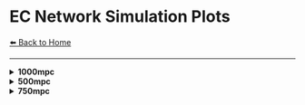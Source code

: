 # EC Network Simulation Plots

[⬅️ Back to Home](index.md)

---


<details>
<summary><strong>1000mpc</strong></summary>

  <details>
  <summary><strong>m1_10.0_m2_10.0</strong></summary>

<img src="plots/EC/1000mpc/m1_10.0_m2_10.0/2dcrossmatch-1.png" alt="2dcrossmatch-1.png" width="700px" style="margin-bottom: 20px; border: 1px solid #ccc; box-shadow: 0 2px 8px rgba(0,0,0,0.1);" />
<embed src="plots/EC/1000mpc/m1_10.0_m2_10.0/2dcrossmatch.pdf" width="100%" height="600px" type="application/pdf" style="margin-bottom: 20px; border: 1px solid #ccc;" />
<img src="plots/EC/1000mpc/m1_10.0_m2_10.0/3dcrossmatch-1.png" alt="3dcrossmatch-1.png" width="700px" style="margin-bottom: 20px; border: 1px solid #ccc; box-shadow: 0 2px 8px rgba(0,0,0,0.1);" />
<embed src="plots/EC/1000mpc/m1_10.0_m2_10.0/3dcrossmatch.pdf" width="100%" height="600px" type="application/pdf" style="margin-bottom: 20px; border: 1px solid #ccc;" />
<img src="plots/EC/1000mpc/m1_10.0_m2_10.0/fisher_EC_m1_10.0_m2_10.0_1d_marginals.png" alt="fisher_EC_m1_10.0_m2_10.0_1d_marginals.png" width="700px" style="margin-bottom: 20px; border: 1px solid #ccc; box-shadow: 0 2px 8px rgba(0,0,0,0.1);" />
<img src="plots/EC/1000mpc/m1_10.0_m2_10.0/fisher_EC_m1_10.0_m2_10.0_corner.png" alt="fisher_EC_m1_10.0_m2_10.0_corner.png" width="700px" style="margin-bottom: 20px; border: 1px solid #ccc; box-shadow: 0 2px 8px rgba(0,0,0,0.1);" />
<img src="plots/EC/1000mpc/m1_10.0_m2_10.0/fisher_EC_m1_10.0_m2_10.0_covariance_matrix.png" alt="fisher_EC_m1_10.0_m2_10.0_covariance_matrix.png" width="700px" style="margin-bottom: 20px; border: 1px solid #ccc; box-shadow: 0 2px 8px rgba(0,0,0,0.1);" />
<img src="plots/EC/1000mpc/m1_10.0_m2_10.0/fisher_EC_m1_10.0_m2_10.0_distance_theta_posterior.png" alt="fisher_EC_m1_10.0_m2_10.0_distance_theta_posterior.png" width="700px" style="margin-bottom: 20px; border: 1px solid #ccc; box-shadow: 0 2px 8px rgba(0,0,0,0.1);" />
<img src="plots/EC/1000mpc/m1_10.0_m2_10.0/fisher_EC_m1_10.0_m2_10.0_fisher_matrix.png" alt="fisher_EC_m1_10.0_m2_10.0_fisher_matrix.png" width="700px" style="margin-bottom: 20px; border: 1px solid #ccc; box-shadow: 0 2px 8px rgba(0,0,0,0.1);" />
<img src="plots/EC/1000mpc/m1_10.0_m2_10.0/fisher_EC_m1_10.0_m2_10.0_radec_posterior.png" alt="fisher_EC_m1_10.0_m2_10.0_radec_posterior.png" width="700px" style="margin-bottom: 20px; border: 1px solid #ccc; box-shadow: 0 2px 8px rgba(0,0,0,0.1);" />
<img src="plots/EC/1000mpc/m1_10.0_m2_10.0/skymap-1.png" alt="skymap-1.png" width="700px" style="margin-bottom: 20px; border: 1px solid #ccc; box-shadow: 0 2px 8px rgba(0,0,0,0.1);" />
<embed src="plots/EC/1000mpc/m1_10.0_m2_10.0/skymap.pdf" width="100%" height="600px" type="application/pdf" style="margin-bottom: 20px; border: 1px solid #ccc;" />

  </details>

  <details>
  <summary><strong>m1_20.0_m2_20.0</strong></summary>

<img src="plots/EC/1000mpc/m1_20.0_m2_20.0/2dcrossmatch-1.png" alt="2dcrossmatch-1.png" width="700px" style="margin-bottom: 20px; border: 1px solid #ccc; box-shadow: 0 2px 8px rgba(0,0,0,0.1);" />
<embed src="plots/EC/1000mpc/m1_20.0_m2_20.0/2dcrossmatch.pdf" width="100%" height="600px" type="application/pdf" style="margin-bottom: 20px; border: 1px solid #ccc;" />
<img src="plots/EC/1000mpc/m1_20.0_m2_20.0/3dcrossmatch-1.png" alt="3dcrossmatch-1.png" width="700px" style="margin-bottom: 20px; border: 1px solid #ccc; box-shadow: 0 2px 8px rgba(0,0,0,0.1);" />
<embed src="plots/EC/1000mpc/m1_20.0_m2_20.0/3dcrossmatch.pdf" width="100%" height="600px" type="application/pdf" style="margin-bottom: 20px; border: 1px solid #ccc;" />
<img src="plots/EC/1000mpc/m1_20.0_m2_20.0/fisher_EC_m1_20.0_m2_20.0_1d_marginals.png" alt="fisher_EC_m1_20.0_m2_20.0_1d_marginals.png" width="700px" style="margin-bottom: 20px; border: 1px solid #ccc; box-shadow: 0 2px 8px rgba(0,0,0,0.1);" />
<img src="plots/EC/1000mpc/m1_20.0_m2_20.0/fisher_EC_m1_20.0_m2_20.0_corner.png" alt="fisher_EC_m1_20.0_m2_20.0_corner.png" width="700px" style="margin-bottom: 20px; border: 1px solid #ccc; box-shadow: 0 2px 8px rgba(0,0,0,0.1);" />
<img src="plots/EC/1000mpc/m1_20.0_m2_20.0/fisher_EC_m1_20.0_m2_20.0_covariance_matrix.png" alt="fisher_EC_m1_20.0_m2_20.0_covariance_matrix.png" width="700px" style="margin-bottom: 20px; border: 1px solid #ccc; box-shadow: 0 2px 8px rgba(0,0,0,0.1);" />
<img src="plots/EC/1000mpc/m1_20.0_m2_20.0/fisher_EC_m1_20.0_m2_20.0_distance_theta_posterior.png" alt="fisher_EC_m1_20.0_m2_20.0_distance_theta_posterior.png" width="700px" style="margin-bottom: 20px; border: 1px solid #ccc; box-shadow: 0 2px 8px rgba(0,0,0,0.1);" />
<img src="plots/EC/1000mpc/m1_20.0_m2_20.0/fisher_EC_m1_20.0_m2_20.0_fisher_matrix.png" alt="fisher_EC_m1_20.0_m2_20.0_fisher_matrix.png" width="700px" style="margin-bottom: 20px; border: 1px solid #ccc; box-shadow: 0 2px 8px rgba(0,0,0,0.1);" />
<img src="plots/EC/1000mpc/m1_20.0_m2_20.0/fisher_EC_m1_20.0_m2_20.0_radec_posterior.png" alt="fisher_EC_m1_20.0_m2_20.0_radec_posterior.png" width="700px" style="margin-bottom: 20px; border: 1px solid #ccc; box-shadow: 0 2px 8px rgba(0,0,0,0.1);" />
<img src="plots/EC/1000mpc/m1_20.0_m2_20.0/skymap-1.png" alt="skymap-1.png" width="700px" style="margin-bottom: 20px; border: 1px solid #ccc; box-shadow: 0 2px 8px rgba(0,0,0,0.1);" />
<embed src="plots/EC/1000mpc/m1_20.0_m2_20.0/skymap.pdf" width="100%" height="600px" type="application/pdf" style="margin-bottom: 20px; border: 1px solid #ccc;" />

  </details>

  <details>
  <summary><strong>m1_30.0_m2_30.0</strong></summary>

<img src="plots/EC/1000mpc/m1_30.0_m2_30.0/2dcrossmatch-1.png" alt="2dcrossmatch-1.png" width="700px" style="margin-bottom: 20px; border: 1px solid #ccc; box-shadow: 0 2px 8px rgba(0,0,0,0.1);" />
<embed src="plots/EC/1000mpc/m1_30.0_m2_30.0/2dcrossmatch.pdf" width="100%" height="600px" type="application/pdf" style="margin-bottom: 20px; border: 1px solid #ccc;" />
<img src="plots/EC/1000mpc/m1_30.0_m2_30.0/3dcrossmatch-1.png" alt="3dcrossmatch-1.png" width="700px" style="margin-bottom: 20px; border: 1px solid #ccc; box-shadow: 0 2px 8px rgba(0,0,0,0.1);" />
<embed src="plots/EC/1000mpc/m1_30.0_m2_30.0/3dcrossmatch.pdf" width="100%" height="600px" type="application/pdf" style="margin-bottom: 20px; border: 1px solid #ccc;" />
<img src="plots/EC/1000mpc/m1_30.0_m2_30.0/fisher_EC_m1_30.0_m2_30.0_1d_marginals.png" alt="fisher_EC_m1_30.0_m2_30.0_1d_marginals.png" width="700px" style="margin-bottom: 20px; border: 1px solid #ccc; box-shadow: 0 2px 8px rgba(0,0,0,0.1);" />
<img src="plots/EC/1000mpc/m1_30.0_m2_30.0/fisher_EC_m1_30.0_m2_30.0_corner.png" alt="fisher_EC_m1_30.0_m2_30.0_corner.png" width="700px" style="margin-bottom: 20px; border: 1px solid #ccc; box-shadow: 0 2px 8px rgba(0,0,0,0.1);" />
<img src="plots/EC/1000mpc/m1_30.0_m2_30.0/fisher_EC_m1_30.0_m2_30.0_covariance_matrix.png" alt="fisher_EC_m1_30.0_m2_30.0_covariance_matrix.png" width="700px" style="margin-bottom: 20px; border: 1px solid #ccc; box-shadow: 0 2px 8px rgba(0,0,0,0.1);" />
<img src="plots/EC/1000mpc/m1_30.0_m2_30.0/fisher_EC_m1_30.0_m2_30.0_distance_theta_posterior.png" alt="fisher_EC_m1_30.0_m2_30.0_distance_theta_posterior.png" width="700px" style="margin-bottom: 20px; border: 1px solid #ccc; box-shadow: 0 2px 8px rgba(0,0,0,0.1);" />
<img src="plots/EC/1000mpc/m1_30.0_m2_30.0/fisher_EC_m1_30.0_m2_30.0_fisher_matrix.png" alt="fisher_EC_m1_30.0_m2_30.0_fisher_matrix.png" width="700px" style="margin-bottom: 20px; border: 1px solid #ccc; box-shadow: 0 2px 8px rgba(0,0,0,0.1);" />
<img src="plots/EC/1000mpc/m1_30.0_m2_30.0/fisher_EC_m1_30.0_m2_30.0_radec_posterior.png" alt="fisher_EC_m1_30.0_m2_30.0_radec_posterior.png" width="700px" style="margin-bottom: 20px; border: 1px solid #ccc; box-shadow: 0 2px 8px rgba(0,0,0,0.1);" />
<img src="plots/EC/1000mpc/m1_30.0_m2_30.0/skymap-1.png" alt="skymap-1.png" width="700px" style="margin-bottom: 20px; border: 1px solid #ccc; box-shadow: 0 2px 8px rgba(0,0,0,0.1);" />
<embed src="plots/EC/1000mpc/m1_30.0_m2_30.0/skymap.pdf" width="100%" height="600px" type="application/pdf" style="margin-bottom: 20px; border: 1px solid #ccc;" />

  </details>

  <details>
  <summary><strong>m1_40.0_m2_40.0</strong></summary>

<img src="plots/EC/1000mpc/m1_40.0_m2_40.0/2dcrossmatch-1.png" alt="2dcrossmatch-1.png" width="700px" style="margin-bottom: 20px; border: 1px solid #ccc; box-shadow: 0 2px 8px rgba(0,0,0,0.1);" />
<embed src="plots/EC/1000mpc/m1_40.0_m2_40.0/2dcrossmatch.pdf" width="100%" height="600px" type="application/pdf" style="margin-bottom: 20px; border: 1px solid #ccc;" />
<img src="plots/EC/1000mpc/m1_40.0_m2_40.0/3dcrossmatch-1.png" alt="3dcrossmatch-1.png" width="700px" style="margin-bottom: 20px; border: 1px solid #ccc; box-shadow: 0 2px 8px rgba(0,0,0,0.1);" />
<embed src="plots/EC/1000mpc/m1_40.0_m2_40.0/3dcrossmatch.pdf" width="100%" height="600px" type="application/pdf" style="margin-bottom: 20px; border: 1px solid #ccc;" />
<img src="plots/EC/1000mpc/m1_40.0_m2_40.0/fisher_EC_m1_40.0_m2_40.0_1d_marginals.png" alt="fisher_EC_m1_40.0_m2_40.0_1d_marginals.png" width="700px" style="margin-bottom: 20px; border: 1px solid #ccc; box-shadow: 0 2px 8px rgba(0,0,0,0.1);" />
<img src="plots/EC/1000mpc/m1_40.0_m2_40.0/fisher_EC_m1_40.0_m2_40.0_corner.png" alt="fisher_EC_m1_40.0_m2_40.0_corner.png" width="700px" style="margin-bottom: 20px; border: 1px solid #ccc; box-shadow: 0 2px 8px rgba(0,0,0,0.1);" />
<img src="plots/EC/1000mpc/m1_40.0_m2_40.0/fisher_EC_m1_40.0_m2_40.0_covariance_matrix.png" alt="fisher_EC_m1_40.0_m2_40.0_covariance_matrix.png" width="700px" style="margin-bottom: 20px; border: 1px solid #ccc; box-shadow: 0 2px 8px rgba(0,0,0,0.1);" />
<img src="plots/EC/1000mpc/m1_40.0_m2_40.0/fisher_EC_m1_40.0_m2_40.0_distance_theta_posterior.png" alt="fisher_EC_m1_40.0_m2_40.0_distance_theta_posterior.png" width="700px" style="margin-bottom: 20px; border: 1px solid #ccc; box-shadow: 0 2px 8px rgba(0,0,0,0.1);" />
<img src="plots/EC/1000mpc/m1_40.0_m2_40.0/fisher_EC_m1_40.0_m2_40.0_fisher_matrix.png" alt="fisher_EC_m1_40.0_m2_40.0_fisher_matrix.png" width="700px" style="margin-bottom: 20px; border: 1px solid #ccc; box-shadow: 0 2px 8px rgba(0,0,0,0.1);" />
<img src="plots/EC/1000mpc/m1_40.0_m2_40.0/fisher_EC_m1_40.0_m2_40.0_radec_posterior.png" alt="fisher_EC_m1_40.0_m2_40.0_radec_posterior.png" width="700px" style="margin-bottom: 20px; border: 1px solid #ccc; box-shadow: 0 2px 8px rgba(0,0,0,0.1);" />
<img src="plots/EC/1000mpc/m1_40.0_m2_40.0/skymap-1.png" alt="skymap-1.png" width="700px" style="margin-bottom: 20px; border: 1px solid #ccc; box-shadow: 0 2px 8px rgba(0,0,0,0.1);" />
<embed src="plots/EC/1000mpc/m1_40.0_m2_40.0/skymap.pdf" width="100%" height="600px" type="application/pdf" style="margin-bottom: 20px; border: 1px solid #ccc;" />

  </details>

  <details>
  <summary><strong>m1_5.0_m2_5.0</strong></summary>

<img src="plots/EC/1000mpc/m1_5.0_m2_5.0/2dcrossmatch-1.png" alt="2dcrossmatch-1.png" width="700px" style="margin-bottom: 20px; border: 1px solid #ccc; box-shadow: 0 2px 8px rgba(0,0,0,0.1);" />
<embed src="plots/EC/1000mpc/m1_5.0_m2_5.0/2dcrossmatch.pdf" width="100%" height="600px" type="application/pdf" style="margin-bottom: 20px; border: 1px solid #ccc;" />
<img src="plots/EC/1000mpc/m1_5.0_m2_5.0/3dcrossmatch-1.png" alt="3dcrossmatch-1.png" width="700px" style="margin-bottom: 20px; border: 1px solid #ccc; box-shadow: 0 2px 8px rgba(0,0,0,0.1);" />
<embed src="plots/EC/1000mpc/m1_5.0_m2_5.0/3dcrossmatch.pdf" width="100%" height="600px" type="application/pdf" style="margin-bottom: 20px; border: 1px solid #ccc;" />
<img src="plots/EC/1000mpc/m1_5.0_m2_5.0/fisher_EC_m1_5.0_m2_5.0_1d_marginals.png" alt="fisher_EC_m1_5.0_m2_5.0_1d_marginals.png" width="700px" style="margin-bottom: 20px; border: 1px solid #ccc; box-shadow: 0 2px 8px rgba(0,0,0,0.1);" />
<img src="plots/EC/1000mpc/m1_5.0_m2_5.0/fisher_EC_m1_5.0_m2_5.0_corner.png" alt="fisher_EC_m1_5.0_m2_5.0_corner.png" width="700px" style="margin-bottom: 20px; border: 1px solid #ccc; box-shadow: 0 2px 8px rgba(0,0,0,0.1);" />
<img src="plots/EC/1000mpc/m1_5.0_m2_5.0/fisher_EC_m1_5.0_m2_5.0_covariance_matrix.png" alt="fisher_EC_m1_5.0_m2_5.0_covariance_matrix.png" width="700px" style="margin-bottom: 20px; border: 1px solid #ccc; box-shadow: 0 2px 8px rgba(0,0,0,0.1);" />
<img src="plots/EC/1000mpc/m1_5.0_m2_5.0/fisher_EC_m1_5.0_m2_5.0_distance_theta_posterior.png" alt="fisher_EC_m1_5.0_m2_5.0_distance_theta_posterior.png" width="700px" style="margin-bottom: 20px; border: 1px solid #ccc; box-shadow: 0 2px 8px rgba(0,0,0,0.1);" />
<img src="plots/EC/1000mpc/m1_5.0_m2_5.0/fisher_EC_m1_5.0_m2_5.0_fisher_matrix.png" alt="fisher_EC_m1_5.0_m2_5.0_fisher_matrix.png" width="700px" style="margin-bottom: 20px; border: 1px solid #ccc; box-shadow: 0 2px 8px rgba(0,0,0,0.1);" />
<img src="plots/EC/1000mpc/m1_5.0_m2_5.0/fisher_EC_m1_5.0_m2_5.0_radec_posterior.png" alt="fisher_EC_m1_5.0_m2_5.0_radec_posterior.png" width="700px" style="margin-bottom: 20px; border: 1px solid #ccc; box-shadow: 0 2px 8px rgba(0,0,0,0.1);" />
<img src="plots/EC/1000mpc/m1_5.0_m2_5.0/skymap-1.png" alt="skymap-1.png" width="700px" style="margin-bottom: 20px; border: 1px solid #ccc; box-shadow: 0 2px 8px rgba(0,0,0,0.1);" />
<embed src="plots/EC/1000mpc/m1_5.0_m2_5.0/skymap.pdf" width="100%" height="600px" type="application/pdf" style="margin-bottom: 20px; border: 1px solid #ccc;" />

  </details>

  <details>
  <summary><strong>m1_50.0_m2_50.0</strong></summary>

<img src="plots/EC/1000mpc/m1_50.0_m2_50.0/2dcrossmatch-1.png" alt="2dcrossmatch-1.png" width="700px" style="margin-bottom: 20px; border: 1px solid #ccc; box-shadow: 0 2px 8px rgba(0,0,0,0.1);" />
<embed src="plots/EC/1000mpc/m1_50.0_m2_50.0/2dcrossmatch.pdf" width="100%" height="600px" type="application/pdf" style="margin-bottom: 20px; border: 1px solid #ccc;" />
<img src="plots/EC/1000mpc/m1_50.0_m2_50.0/3dcrossmatch-1.png" alt="3dcrossmatch-1.png" width="700px" style="margin-bottom: 20px; border: 1px solid #ccc; box-shadow: 0 2px 8px rgba(0,0,0,0.1);" />
<embed src="plots/EC/1000mpc/m1_50.0_m2_50.0/3dcrossmatch.pdf" width="100%" height="600px" type="application/pdf" style="margin-bottom: 20px; border: 1px solid #ccc;" />
<img src="plots/EC/1000mpc/m1_50.0_m2_50.0/fisher_EC_m1_50.0_m2_50.0_1d_marginals.png" alt="fisher_EC_m1_50.0_m2_50.0_1d_marginals.png" width="700px" style="margin-bottom: 20px; border: 1px solid #ccc; box-shadow: 0 2px 8px rgba(0,0,0,0.1);" />
<img src="plots/EC/1000mpc/m1_50.0_m2_50.0/fisher_EC_m1_50.0_m2_50.0_corner.png" alt="fisher_EC_m1_50.0_m2_50.0_corner.png" width="700px" style="margin-bottom: 20px; border: 1px solid #ccc; box-shadow: 0 2px 8px rgba(0,0,0,0.1);" />
<img src="plots/EC/1000mpc/m1_50.0_m2_50.0/fisher_EC_m1_50.0_m2_50.0_covariance_matrix.png" alt="fisher_EC_m1_50.0_m2_50.0_covariance_matrix.png" width="700px" style="margin-bottom: 20px; border: 1px solid #ccc; box-shadow: 0 2px 8px rgba(0,0,0,0.1);" />
<img src="plots/EC/1000mpc/m1_50.0_m2_50.0/fisher_EC_m1_50.0_m2_50.0_distance_theta_posterior.png" alt="fisher_EC_m1_50.0_m2_50.0_distance_theta_posterior.png" width="700px" style="margin-bottom: 20px; border: 1px solid #ccc; box-shadow: 0 2px 8px rgba(0,0,0,0.1);" />
<img src="plots/EC/1000mpc/m1_50.0_m2_50.0/fisher_EC_m1_50.0_m2_50.0_fisher_matrix.png" alt="fisher_EC_m1_50.0_m2_50.0_fisher_matrix.png" width="700px" style="margin-bottom: 20px; border: 1px solid #ccc; box-shadow: 0 2px 8px rgba(0,0,0,0.1);" />
<img src="plots/EC/1000mpc/m1_50.0_m2_50.0/fisher_EC_m1_50.0_m2_50.0_radec_posterior.png" alt="fisher_EC_m1_50.0_m2_50.0_radec_posterior.png" width="700px" style="margin-bottom: 20px; border: 1px solid #ccc; box-shadow: 0 2px 8px rgba(0,0,0,0.1);" />
<img src="plots/EC/1000mpc/m1_50.0_m2_50.0/skymap-1.png" alt="skymap-1.png" width="700px" style="margin-bottom: 20px; border: 1px solid #ccc; box-shadow: 0 2px 8px rgba(0,0,0,0.1);" />
<embed src="plots/EC/1000mpc/m1_50.0_m2_50.0/skymap.pdf" width="100%" height="600px" type="application/pdf" style="margin-bottom: 20px; border: 1px solid #ccc;" />

  </details>

</details>


<details>
<summary><strong>500mpc</strong></summary>

  <details>
  <summary><strong>m1_10.0_m2_10.0</strong></summary>

<img src="plots/EC/500mpc/m1_10.0_m2_10.0/2dcrossmatch-1.png" alt="2dcrossmatch-1.png" width="700px" style="margin-bottom: 20px; border: 1px solid #ccc; box-shadow: 0 2px 8px rgba(0,0,0,0.1);" />
<embed src="plots/EC/500mpc/m1_10.0_m2_10.0/2dcrossmatch.pdf" width="100%" height="600px" type="application/pdf" style="margin-bottom: 20px; border: 1px solid #ccc;" />
<img src="plots/EC/500mpc/m1_10.0_m2_10.0/3dcrossmatch-1.png" alt="3dcrossmatch-1.png" width="700px" style="margin-bottom: 20px; border: 1px solid #ccc; box-shadow: 0 2px 8px rgba(0,0,0,0.1);" />
<embed src="plots/EC/500mpc/m1_10.0_m2_10.0/3dcrossmatch.pdf" width="100%" height="600px" type="application/pdf" style="margin-bottom: 20px; border: 1px solid #ccc;" />
<img src="plots/EC/500mpc/m1_10.0_m2_10.0/fisher_EC_m1_10.0_m2_10.0_1d_marginals.png" alt="fisher_EC_m1_10.0_m2_10.0_1d_marginals.png" width="700px" style="margin-bottom: 20px; border: 1px solid #ccc; box-shadow: 0 2px 8px rgba(0,0,0,0.1);" />
<img src="plots/EC/500mpc/m1_10.0_m2_10.0/fisher_EC_m1_10.0_m2_10.0_corner.png" alt="fisher_EC_m1_10.0_m2_10.0_corner.png" width="700px" style="margin-bottom: 20px; border: 1px solid #ccc; box-shadow: 0 2px 8px rgba(0,0,0,0.1);" />
<img src="plots/EC/500mpc/m1_10.0_m2_10.0/fisher_EC_m1_10.0_m2_10.0_covariance_matrix.png" alt="fisher_EC_m1_10.0_m2_10.0_covariance_matrix.png" width="700px" style="margin-bottom: 20px; border: 1px solid #ccc; box-shadow: 0 2px 8px rgba(0,0,0,0.1);" />
<img src="plots/EC/500mpc/m1_10.0_m2_10.0/fisher_EC_m1_10.0_m2_10.0_distance_theta_posterior.png" alt="fisher_EC_m1_10.0_m2_10.0_distance_theta_posterior.png" width="700px" style="margin-bottom: 20px; border: 1px solid #ccc; box-shadow: 0 2px 8px rgba(0,0,0,0.1);" />
<img src="plots/EC/500mpc/m1_10.0_m2_10.0/fisher_EC_m1_10.0_m2_10.0_fisher_matrix.png" alt="fisher_EC_m1_10.0_m2_10.0_fisher_matrix.png" width="700px" style="margin-bottom: 20px; border: 1px solid #ccc; box-shadow: 0 2px 8px rgba(0,0,0,0.1);" />
<img src="plots/EC/500mpc/m1_10.0_m2_10.0/fisher_EC_m1_10.0_m2_10.0_radec_posterior.png" alt="fisher_EC_m1_10.0_m2_10.0_radec_posterior.png" width="700px" style="margin-bottom: 20px; border: 1px solid #ccc; box-shadow: 0 2px 8px rgba(0,0,0,0.1);" />
<img src="plots/EC/500mpc/m1_10.0_m2_10.0/skymap-1.png" alt="skymap-1.png" width="700px" style="margin-bottom: 20px; border: 1px solid #ccc; box-shadow: 0 2px 8px rgba(0,0,0,0.1);" />
<embed src="plots/EC/500mpc/m1_10.0_m2_10.0/skymap.pdf" width="100%" height="600px" type="application/pdf" style="margin-bottom: 20px; border: 1px solid #ccc;" />

  </details>

  <details>
  <summary><strong>m1_20.0_m2_20.0</strong></summary>

<img src="plots/EC/500mpc/m1_20.0_m2_20.0/2dcrossmatch-1.png" alt="2dcrossmatch-1.png" width="700px" style="margin-bottom: 20px; border: 1px solid #ccc; box-shadow: 0 2px 8px rgba(0,0,0,0.1);" />
<embed src="plots/EC/500mpc/m1_20.0_m2_20.0/2dcrossmatch.pdf" width="100%" height="600px" type="application/pdf" style="margin-bottom: 20px; border: 1px solid #ccc;" />
<img src="plots/EC/500mpc/m1_20.0_m2_20.0/3dcrossmatch-1.png" alt="3dcrossmatch-1.png" width="700px" style="margin-bottom: 20px; border: 1px solid #ccc; box-shadow: 0 2px 8px rgba(0,0,0,0.1);" />
<embed src="plots/EC/500mpc/m1_20.0_m2_20.0/3dcrossmatch.pdf" width="100%" height="600px" type="application/pdf" style="margin-bottom: 20px; border: 1px solid #ccc;" />
<img src="plots/EC/500mpc/m1_20.0_m2_20.0/fisher_EC_m1_20.0_m2_20.0_1d_marginals.png" alt="fisher_EC_m1_20.0_m2_20.0_1d_marginals.png" width="700px" style="margin-bottom: 20px; border: 1px solid #ccc; box-shadow: 0 2px 8px rgba(0,0,0,0.1);" />
<img src="plots/EC/500mpc/m1_20.0_m2_20.0/fisher_EC_m1_20.0_m2_20.0_corner.png" alt="fisher_EC_m1_20.0_m2_20.0_corner.png" width="700px" style="margin-bottom: 20px; border: 1px solid #ccc; box-shadow: 0 2px 8px rgba(0,0,0,0.1);" />
<img src="plots/EC/500mpc/m1_20.0_m2_20.0/fisher_EC_m1_20.0_m2_20.0_covariance_matrix.png" alt="fisher_EC_m1_20.0_m2_20.0_covariance_matrix.png" width="700px" style="margin-bottom: 20px; border: 1px solid #ccc; box-shadow: 0 2px 8px rgba(0,0,0,0.1);" />
<img src="plots/EC/500mpc/m1_20.0_m2_20.0/fisher_EC_m1_20.0_m2_20.0_distance_theta_posterior.png" alt="fisher_EC_m1_20.0_m2_20.0_distance_theta_posterior.png" width="700px" style="margin-bottom: 20px; border: 1px solid #ccc; box-shadow: 0 2px 8px rgba(0,0,0,0.1);" />
<img src="plots/EC/500mpc/m1_20.0_m2_20.0/fisher_EC_m1_20.0_m2_20.0_fisher_matrix.png" alt="fisher_EC_m1_20.0_m2_20.0_fisher_matrix.png" width="700px" style="margin-bottom: 20px; border: 1px solid #ccc; box-shadow: 0 2px 8px rgba(0,0,0,0.1);" />
<img src="plots/EC/500mpc/m1_20.0_m2_20.0/fisher_EC_m1_20.0_m2_20.0_radec_posterior.png" alt="fisher_EC_m1_20.0_m2_20.0_radec_posterior.png" width="700px" style="margin-bottom: 20px; border: 1px solid #ccc; box-shadow: 0 2px 8px rgba(0,0,0,0.1);" />
<img src="plots/EC/500mpc/m1_20.0_m2_20.0/skymap-1.png" alt="skymap-1.png" width="700px" style="margin-bottom: 20px; border: 1px solid #ccc; box-shadow: 0 2px 8px rgba(0,0,0,0.1);" />
<embed src="plots/EC/500mpc/m1_20.0_m2_20.0/skymap.pdf" width="100%" height="600px" type="application/pdf" style="margin-bottom: 20px; border: 1px solid #ccc;" />

  </details>

  <details>
  <summary><strong>m1_30.0_m2_30.0</strong></summary>

<img src="plots/EC/500mpc/m1_30.0_m2_30.0/2dcrossmatch-1.png" alt="2dcrossmatch-1.png" width="700px" style="margin-bottom: 20px; border: 1px solid #ccc; box-shadow: 0 2px 8px rgba(0,0,0,0.1);" />
<embed src="plots/EC/500mpc/m1_30.0_m2_30.0/2dcrossmatch.pdf" width="100%" height="600px" type="application/pdf" style="margin-bottom: 20px; border: 1px solid #ccc;" />
<img src="plots/EC/500mpc/m1_30.0_m2_30.0/3dcrossmatch-1.png" alt="3dcrossmatch-1.png" width="700px" style="margin-bottom: 20px; border: 1px solid #ccc; box-shadow: 0 2px 8px rgba(0,0,0,0.1);" />
<embed src="plots/EC/500mpc/m1_30.0_m2_30.0/3dcrossmatch.pdf" width="100%" height="600px" type="application/pdf" style="margin-bottom: 20px; border: 1px solid #ccc;" />
<img src="plots/EC/500mpc/m1_30.0_m2_30.0/fisher_EC_m1_30.0_m2_30.0_1d_marginals.png" alt="fisher_EC_m1_30.0_m2_30.0_1d_marginals.png" width="700px" style="margin-bottom: 20px; border: 1px solid #ccc; box-shadow: 0 2px 8px rgba(0,0,0,0.1);" />
<img src="plots/EC/500mpc/m1_30.0_m2_30.0/fisher_EC_m1_30.0_m2_30.0_corner.png" alt="fisher_EC_m1_30.0_m2_30.0_corner.png" width="700px" style="margin-bottom: 20px; border: 1px solid #ccc; box-shadow: 0 2px 8px rgba(0,0,0,0.1);" />
<img src="plots/EC/500mpc/m1_30.0_m2_30.0/fisher_EC_m1_30.0_m2_30.0_covariance_matrix.png" alt="fisher_EC_m1_30.0_m2_30.0_covariance_matrix.png" width="700px" style="margin-bottom: 20px; border: 1px solid #ccc; box-shadow: 0 2px 8px rgba(0,0,0,0.1);" />
<img src="plots/EC/500mpc/m1_30.0_m2_30.0/fisher_EC_m1_30.0_m2_30.0_distance_theta_posterior.png" alt="fisher_EC_m1_30.0_m2_30.0_distance_theta_posterior.png" width="700px" style="margin-bottom: 20px; border: 1px solid #ccc; box-shadow: 0 2px 8px rgba(0,0,0,0.1);" />
<img src="plots/EC/500mpc/m1_30.0_m2_30.0/fisher_EC_m1_30.0_m2_30.0_fisher_matrix.png" alt="fisher_EC_m1_30.0_m2_30.0_fisher_matrix.png" width="700px" style="margin-bottom: 20px; border: 1px solid #ccc; box-shadow: 0 2px 8px rgba(0,0,0,0.1);" />
<img src="plots/EC/500mpc/m1_30.0_m2_30.0/fisher_EC_m1_30.0_m2_30.0_radec_posterior.png" alt="fisher_EC_m1_30.0_m2_30.0_radec_posterior.png" width="700px" style="margin-bottom: 20px; border: 1px solid #ccc; box-shadow: 0 2px 8px rgba(0,0,0,0.1);" />
<img src="plots/EC/500mpc/m1_30.0_m2_30.0/skymap-1.png" alt="skymap-1.png" width="700px" style="margin-bottom: 20px; border: 1px solid #ccc; box-shadow: 0 2px 8px rgba(0,0,0,0.1);" />
<embed src="plots/EC/500mpc/m1_30.0_m2_30.0/skymap.pdf" width="100%" height="600px" type="application/pdf" style="margin-bottom: 20px; border: 1px solid #ccc;" />

  </details>

  <details>
  <summary><strong>m1_40.0_m2_40.0</strong></summary>

<img src="plots/EC/500mpc/m1_40.0_m2_40.0/2dcrossmatch-1.png" alt="2dcrossmatch-1.png" width="700px" style="margin-bottom: 20px; border: 1px solid #ccc; box-shadow: 0 2px 8px rgba(0,0,0,0.1);" />
<embed src="plots/EC/500mpc/m1_40.0_m2_40.0/2dcrossmatch.pdf" width="100%" height="600px" type="application/pdf" style="margin-bottom: 20px; border: 1px solid #ccc;" />
<img src="plots/EC/500mpc/m1_40.0_m2_40.0/3dcrossmatch-1.png" alt="3dcrossmatch-1.png" width="700px" style="margin-bottom: 20px; border: 1px solid #ccc; box-shadow: 0 2px 8px rgba(0,0,0,0.1);" />
<embed src="plots/EC/500mpc/m1_40.0_m2_40.0/3dcrossmatch.pdf" width="100%" height="600px" type="application/pdf" style="margin-bottom: 20px; border: 1px solid #ccc;" />
<img src="plots/EC/500mpc/m1_40.0_m2_40.0/fisher_EC_m1_40.0_m2_40.0_1d_marginals.png" alt="fisher_EC_m1_40.0_m2_40.0_1d_marginals.png" width="700px" style="margin-bottom: 20px; border: 1px solid #ccc; box-shadow: 0 2px 8px rgba(0,0,0,0.1);" />
<img src="plots/EC/500mpc/m1_40.0_m2_40.0/fisher_EC_m1_40.0_m2_40.0_corner.png" alt="fisher_EC_m1_40.0_m2_40.0_corner.png" width="700px" style="margin-bottom: 20px; border: 1px solid #ccc; box-shadow: 0 2px 8px rgba(0,0,0,0.1);" />
<img src="plots/EC/500mpc/m1_40.0_m2_40.0/fisher_EC_m1_40.0_m2_40.0_covariance_matrix.png" alt="fisher_EC_m1_40.0_m2_40.0_covariance_matrix.png" width="700px" style="margin-bottom: 20px; border: 1px solid #ccc; box-shadow: 0 2px 8px rgba(0,0,0,0.1);" />
<img src="plots/EC/500mpc/m1_40.0_m2_40.0/fisher_EC_m1_40.0_m2_40.0_distance_theta_posterior.png" alt="fisher_EC_m1_40.0_m2_40.0_distance_theta_posterior.png" width="700px" style="margin-bottom: 20px; border: 1px solid #ccc; box-shadow: 0 2px 8px rgba(0,0,0,0.1);" />
<img src="plots/EC/500mpc/m1_40.0_m2_40.0/fisher_EC_m1_40.0_m2_40.0_fisher_matrix.png" alt="fisher_EC_m1_40.0_m2_40.0_fisher_matrix.png" width="700px" style="margin-bottom: 20px; border: 1px solid #ccc; box-shadow: 0 2px 8px rgba(0,0,0,0.1);" />
<img src="plots/EC/500mpc/m1_40.0_m2_40.0/fisher_EC_m1_40.0_m2_40.0_radec_posterior.png" alt="fisher_EC_m1_40.0_m2_40.0_radec_posterior.png" width="700px" style="margin-bottom: 20px; border: 1px solid #ccc; box-shadow: 0 2px 8px rgba(0,0,0,0.1);" />
<img src="plots/EC/500mpc/m1_40.0_m2_40.0/skymap-1.png" alt="skymap-1.png" width="700px" style="margin-bottom: 20px; border: 1px solid #ccc; box-shadow: 0 2px 8px rgba(0,0,0,0.1);" />
<embed src="plots/EC/500mpc/m1_40.0_m2_40.0/skymap.pdf" width="100%" height="600px" type="application/pdf" style="margin-bottom: 20px; border: 1px solid #ccc;" />

  </details>

  <details>
  <summary><strong>m1_5.0_m2_5.0</strong></summary>

<img src="plots/EC/500mpc/m1_5.0_m2_5.0/2dcrossmatch-1.png" alt="2dcrossmatch-1.png" width="700px" style="margin-bottom: 20px; border: 1px solid #ccc; box-shadow: 0 2px 8px rgba(0,0,0,0.1);" />
<embed src="plots/EC/500mpc/m1_5.0_m2_5.0/2dcrossmatch.pdf" width="100%" height="600px" type="application/pdf" style="margin-bottom: 20px; border: 1px solid #ccc;" />
<img src="plots/EC/500mpc/m1_5.0_m2_5.0/3dcrossmatch-1.png" alt="3dcrossmatch-1.png" width="700px" style="margin-bottom: 20px; border: 1px solid #ccc; box-shadow: 0 2px 8px rgba(0,0,0,0.1);" />
<embed src="plots/EC/500mpc/m1_5.0_m2_5.0/3dcrossmatch.pdf" width="100%" height="600px" type="application/pdf" style="margin-bottom: 20px; border: 1px solid #ccc;" />
<img src="plots/EC/500mpc/m1_5.0_m2_5.0/fisher_EC_m1_5.0_m2_5.0_1d_marginals.png" alt="fisher_EC_m1_5.0_m2_5.0_1d_marginals.png" width="700px" style="margin-bottom: 20px; border: 1px solid #ccc; box-shadow: 0 2px 8px rgba(0,0,0,0.1);" />
<img src="plots/EC/500mpc/m1_5.0_m2_5.0/fisher_EC_m1_5.0_m2_5.0_corner.png" alt="fisher_EC_m1_5.0_m2_5.0_corner.png" width="700px" style="margin-bottom: 20px; border: 1px solid #ccc; box-shadow: 0 2px 8px rgba(0,0,0,0.1);" />
<img src="plots/EC/500mpc/m1_5.0_m2_5.0/fisher_EC_m1_5.0_m2_5.0_covariance_matrix.png" alt="fisher_EC_m1_5.0_m2_5.0_covariance_matrix.png" width="700px" style="margin-bottom: 20px; border: 1px solid #ccc; box-shadow: 0 2px 8px rgba(0,0,0,0.1);" />
<img src="plots/EC/500mpc/m1_5.0_m2_5.0/fisher_EC_m1_5.0_m2_5.0_distance_theta_posterior.png" alt="fisher_EC_m1_5.0_m2_5.0_distance_theta_posterior.png" width="700px" style="margin-bottom: 20px; border: 1px solid #ccc; box-shadow: 0 2px 8px rgba(0,0,0,0.1);" />
<img src="plots/EC/500mpc/m1_5.0_m2_5.0/fisher_EC_m1_5.0_m2_5.0_fisher_matrix.png" alt="fisher_EC_m1_5.0_m2_5.0_fisher_matrix.png" width="700px" style="margin-bottom: 20px; border: 1px solid #ccc; box-shadow: 0 2px 8px rgba(0,0,0,0.1);" />
<img src="plots/EC/500mpc/m1_5.0_m2_5.0/fisher_EC_m1_5.0_m2_5.0_radec_posterior.png" alt="fisher_EC_m1_5.0_m2_5.0_radec_posterior.png" width="700px" style="margin-bottom: 20px; border: 1px solid #ccc; box-shadow: 0 2px 8px rgba(0,0,0,0.1);" />
<img src="plots/EC/500mpc/m1_5.0_m2_5.0/skymap-1.png" alt="skymap-1.png" width="700px" style="margin-bottom: 20px; border: 1px solid #ccc; box-shadow: 0 2px 8px rgba(0,0,0,0.1);" />
<embed src="plots/EC/500mpc/m1_5.0_m2_5.0/skymap.pdf" width="100%" height="600px" type="application/pdf" style="margin-bottom: 20px; border: 1px solid #ccc;" />

  </details>

  <details>
  <summary><strong>m1_50.0_m2_50.0</strong></summary>

<img src="plots/EC/500mpc/m1_50.0_m2_50.0/2dcrossmatch-1.png" alt="2dcrossmatch-1.png" width="700px" style="margin-bottom: 20px; border: 1px solid #ccc; box-shadow: 0 2px 8px rgba(0,0,0,0.1);" />
<embed src="plots/EC/500mpc/m1_50.0_m2_50.0/2dcrossmatch.pdf" width="100%" height="600px" type="application/pdf" style="margin-bottom: 20px; border: 1px solid #ccc;" />
<img src="plots/EC/500mpc/m1_50.0_m2_50.0/3dcrossmatch-1.png" alt="3dcrossmatch-1.png" width="700px" style="margin-bottom: 20px; border: 1px solid #ccc; box-shadow: 0 2px 8px rgba(0,0,0,0.1);" />
<embed src="plots/EC/500mpc/m1_50.0_m2_50.0/3dcrossmatch.pdf" width="100%" height="600px" type="application/pdf" style="margin-bottom: 20px; border: 1px solid #ccc;" />
<img src="plots/EC/500mpc/m1_50.0_m2_50.0/fisher_EC_m1_50.0_m2_50.0_1d_marginals.png" alt="fisher_EC_m1_50.0_m2_50.0_1d_marginals.png" width="700px" style="margin-bottom: 20px; border: 1px solid #ccc; box-shadow: 0 2px 8px rgba(0,0,0,0.1);" />
<img src="plots/EC/500mpc/m1_50.0_m2_50.0/fisher_EC_m1_50.0_m2_50.0_corner.png" alt="fisher_EC_m1_50.0_m2_50.0_corner.png" width="700px" style="margin-bottom: 20px; border: 1px solid #ccc; box-shadow: 0 2px 8px rgba(0,0,0,0.1);" />
<img src="plots/EC/500mpc/m1_50.0_m2_50.0/fisher_EC_m1_50.0_m2_50.0_covariance_matrix.png" alt="fisher_EC_m1_50.0_m2_50.0_covariance_matrix.png" width="700px" style="margin-bottom: 20px; border: 1px solid #ccc; box-shadow: 0 2px 8px rgba(0,0,0,0.1);" />
<img src="plots/EC/500mpc/m1_50.0_m2_50.0/fisher_EC_m1_50.0_m2_50.0_distance_theta_posterior.png" alt="fisher_EC_m1_50.0_m2_50.0_distance_theta_posterior.png" width="700px" style="margin-bottom: 20px; border: 1px solid #ccc; box-shadow: 0 2px 8px rgba(0,0,0,0.1);" />
<img src="plots/EC/500mpc/m1_50.0_m2_50.0/fisher_EC_m1_50.0_m2_50.0_fisher_matrix.png" alt="fisher_EC_m1_50.0_m2_50.0_fisher_matrix.png" width="700px" style="margin-bottom: 20px; border: 1px solid #ccc; box-shadow: 0 2px 8px rgba(0,0,0,0.1);" />
<img src="plots/EC/500mpc/m1_50.0_m2_50.0/fisher_EC_m1_50.0_m2_50.0_radec_posterior.png" alt="fisher_EC_m1_50.0_m2_50.0_radec_posterior.png" width="700px" style="margin-bottom: 20px; border: 1px solid #ccc; box-shadow: 0 2px 8px rgba(0,0,0,0.1);" />
<img src="plots/EC/500mpc/m1_50.0_m2_50.0/skymap-1.png" alt="skymap-1.png" width="700px" style="margin-bottom: 20px; border: 1px solid #ccc; box-shadow: 0 2px 8px rgba(0,0,0,0.1);" />
<embed src="plots/EC/500mpc/m1_50.0_m2_50.0/skymap.pdf" width="100%" height="600px" type="application/pdf" style="margin-bottom: 20px; border: 1px solid #ccc;" />

  </details>

</details>


<details>
<summary><strong>750mpc</strong></summary>

  <details>
  <summary><strong>m1_10.0_m2_10.0</strong></summary>

<img src="plots/EC/750mpc/m1_10.0_m2_10.0/2dcrossmatch-1.png" alt="2dcrossmatch-1.png" width="700px" style="margin-bottom: 20px; border: 1px solid #ccc; box-shadow: 0 2px 8px rgba(0,0,0,0.1);" />
<embed src="plots/EC/750mpc/m1_10.0_m2_10.0/2dcrossmatch.pdf" width="100%" height="600px" type="application/pdf" style="margin-bottom: 20px; border: 1px solid #ccc;" />
<img src="plots/EC/750mpc/m1_10.0_m2_10.0/3dcrossmatch-1.png" alt="3dcrossmatch-1.png" width="700px" style="margin-bottom: 20px; border: 1px solid #ccc; box-shadow: 0 2px 8px rgba(0,0,0,0.1);" />
<embed src="plots/EC/750mpc/m1_10.0_m2_10.0/3dcrossmatch.pdf" width="100%" height="600px" type="application/pdf" style="margin-bottom: 20px; border: 1px solid #ccc;" />
<img src="plots/EC/750mpc/m1_10.0_m2_10.0/fisher_EC_m1_10.0_m2_10.0_1d_marginals.png" alt="fisher_EC_m1_10.0_m2_10.0_1d_marginals.png" width="700px" style="margin-bottom: 20px; border: 1px solid #ccc; box-shadow: 0 2px 8px rgba(0,0,0,0.1);" />
<img src="plots/EC/750mpc/m1_10.0_m2_10.0/fisher_EC_m1_10.0_m2_10.0_corner.png" alt="fisher_EC_m1_10.0_m2_10.0_corner.png" width="700px" style="margin-bottom: 20px; border: 1px solid #ccc; box-shadow: 0 2px 8px rgba(0,0,0,0.1);" />
<img src="plots/EC/750mpc/m1_10.0_m2_10.0/fisher_EC_m1_10.0_m2_10.0_covariance_matrix.png" alt="fisher_EC_m1_10.0_m2_10.0_covariance_matrix.png" width="700px" style="margin-bottom: 20px; border: 1px solid #ccc; box-shadow: 0 2px 8px rgba(0,0,0,0.1);" />
<img src="plots/EC/750mpc/m1_10.0_m2_10.0/fisher_EC_m1_10.0_m2_10.0_distance_theta_posterior.png" alt="fisher_EC_m1_10.0_m2_10.0_distance_theta_posterior.png" width="700px" style="margin-bottom: 20px; border: 1px solid #ccc; box-shadow: 0 2px 8px rgba(0,0,0,0.1);" />
<img src="plots/EC/750mpc/m1_10.0_m2_10.0/fisher_EC_m1_10.0_m2_10.0_fisher_matrix.png" alt="fisher_EC_m1_10.0_m2_10.0_fisher_matrix.png" width="700px" style="margin-bottom: 20px; border: 1px solid #ccc; box-shadow: 0 2px 8px rgba(0,0,0,0.1);" />
<img src="plots/EC/750mpc/m1_10.0_m2_10.0/fisher_EC_m1_10.0_m2_10.0_radec_posterior.png" alt="fisher_EC_m1_10.0_m2_10.0_radec_posterior.png" width="700px" style="margin-bottom: 20px; border: 1px solid #ccc; box-shadow: 0 2px 8px rgba(0,0,0,0.1);" />
<img src="plots/EC/750mpc/m1_10.0_m2_10.0/skymap-1.png" alt="skymap-1.png" width="700px" style="margin-bottom: 20px; border: 1px solid #ccc; box-shadow: 0 2px 8px rgba(0,0,0,0.1);" />
<embed src="plots/EC/750mpc/m1_10.0_m2_10.0/skymap.pdf" width="100%" height="600px" type="application/pdf" style="margin-bottom: 20px; border: 1px solid #ccc;" />

  </details>

  <details>
  <summary><strong>m1_20.0_m2_20.0</strong></summary>

<img src="plots/EC/750mpc/m1_20.0_m2_20.0/2dcrossmatch-1.png" alt="2dcrossmatch-1.png" width="700px" style="margin-bottom: 20px; border: 1px solid #ccc; box-shadow: 0 2px 8px rgba(0,0,0,0.1);" />
<embed src="plots/EC/750mpc/m1_20.0_m2_20.0/2dcrossmatch.pdf" width="100%" height="600px" type="application/pdf" style="margin-bottom: 20px; border: 1px solid #ccc;" />
<img src="plots/EC/750mpc/m1_20.0_m2_20.0/3dcrossmatch-1.png" alt="3dcrossmatch-1.png" width="700px" style="margin-bottom: 20px; border: 1px solid #ccc; box-shadow: 0 2px 8px rgba(0,0,0,0.1);" />
<embed src="plots/EC/750mpc/m1_20.0_m2_20.0/3dcrossmatch.pdf" width="100%" height="600px" type="application/pdf" style="margin-bottom: 20px; border: 1px solid #ccc;" />
<img src="plots/EC/750mpc/m1_20.0_m2_20.0/fisher_EC_m1_20.0_m2_20.0_1d_marginals.png" alt="fisher_EC_m1_20.0_m2_20.0_1d_marginals.png" width="700px" style="margin-bottom: 20px; border: 1px solid #ccc; box-shadow: 0 2px 8px rgba(0,0,0,0.1);" />
<img src="plots/EC/750mpc/m1_20.0_m2_20.0/fisher_EC_m1_20.0_m2_20.0_corner.png" alt="fisher_EC_m1_20.0_m2_20.0_corner.png" width="700px" style="margin-bottom: 20px; border: 1px solid #ccc; box-shadow: 0 2px 8px rgba(0,0,0,0.1);" />
<img src="plots/EC/750mpc/m1_20.0_m2_20.0/fisher_EC_m1_20.0_m2_20.0_covariance_matrix.png" alt="fisher_EC_m1_20.0_m2_20.0_covariance_matrix.png" width="700px" style="margin-bottom: 20px; border: 1px solid #ccc; box-shadow: 0 2px 8px rgba(0,0,0,0.1);" />
<img src="plots/EC/750mpc/m1_20.0_m2_20.0/fisher_EC_m1_20.0_m2_20.0_distance_theta_posterior.png" alt="fisher_EC_m1_20.0_m2_20.0_distance_theta_posterior.png" width="700px" style="margin-bottom: 20px; border: 1px solid #ccc; box-shadow: 0 2px 8px rgba(0,0,0,0.1);" />
<img src="plots/EC/750mpc/m1_20.0_m2_20.0/fisher_EC_m1_20.0_m2_20.0_fisher_matrix.png" alt="fisher_EC_m1_20.0_m2_20.0_fisher_matrix.png" width="700px" style="margin-bottom: 20px; border: 1px solid #ccc; box-shadow: 0 2px 8px rgba(0,0,0,0.1);" />
<img src="plots/EC/750mpc/m1_20.0_m2_20.0/fisher_EC_m1_20.0_m2_20.0_radec_posterior.png" alt="fisher_EC_m1_20.0_m2_20.0_radec_posterior.png" width="700px" style="margin-bottom: 20px; border: 1px solid #ccc; box-shadow: 0 2px 8px rgba(0,0,0,0.1);" />
<img src="plots/EC/750mpc/m1_20.0_m2_20.0/skymap-1.png" alt="skymap-1.png" width="700px" style="margin-bottom: 20px; border: 1px solid #ccc; box-shadow: 0 2px 8px rgba(0,0,0,0.1);" />
<embed src="plots/EC/750mpc/m1_20.0_m2_20.0/skymap.pdf" width="100%" height="600px" type="application/pdf" style="margin-bottom: 20px; border: 1px solid #ccc;" />

  </details>

  <details>
  <summary><strong>m1_30.0_m2_30.0</strong></summary>

<img src="plots/EC/750mpc/m1_30.0_m2_30.0/2dcrossmatch-1.png" alt="2dcrossmatch-1.png" width="700px" style="margin-bottom: 20px; border: 1px solid #ccc; box-shadow: 0 2px 8px rgba(0,0,0,0.1);" />
<embed src="plots/EC/750mpc/m1_30.0_m2_30.0/2dcrossmatch.pdf" width="100%" height="600px" type="application/pdf" style="margin-bottom: 20px; border: 1px solid #ccc;" />
<img src="plots/EC/750mpc/m1_30.0_m2_30.0/3dcrossmatch-1.png" alt="3dcrossmatch-1.png" width="700px" style="margin-bottom: 20px; border: 1px solid #ccc; box-shadow: 0 2px 8px rgba(0,0,0,0.1);" />
<embed src="plots/EC/750mpc/m1_30.0_m2_30.0/3dcrossmatch.pdf" width="100%" height="600px" type="application/pdf" style="margin-bottom: 20px; border: 1px solid #ccc;" />
<img src="plots/EC/750mpc/m1_30.0_m2_30.0/fisher_EC_m1_30.0_m2_30.0_1d_marginals.png" alt="fisher_EC_m1_30.0_m2_30.0_1d_marginals.png" width="700px" style="margin-bottom: 20px; border: 1px solid #ccc; box-shadow: 0 2px 8px rgba(0,0,0,0.1);" />
<img src="plots/EC/750mpc/m1_30.0_m2_30.0/fisher_EC_m1_30.0_m2_30.0_corner.png" alt="fisher_EC_m1_30.0_m2_30.0_corner.png" width="700px" style="margin-bottom: 20px; border: 1px solid #ccc; box-shadow: 0 2px 8px rgba(0,0,0,0.1);" />
<img src="plots/EC/750mpc/m1_30.0_m2_30.0/fisher_EC_m1_30.0_m2_30.0_covariance_matrix.png" alt="fisher_EC_m1_30.0_m2_30.0_covariance_matrix.png" width="700px" style="margin-bottom: 20px; border: 1px solid #ccc; box-shadow: 0 2px 8px rgba(0,0,0,0.1);" />
<img src="plots/EC/750mpc/m1_30.0_m2_30.0/fisher_EC_m1_30.0_m2_30.0_distance_theta_posterior.png" alt="fisher_EC_m1_30.0_m2_30.0_distance_theta_posterior.png" width="700px" style="margin-bottom: 20px; border: 1px solid #ccc; box-shadow: 0 2px 8px rgba(0,0,0,0.1);" />
<img src="plots/EC/750mpc/m1_30.0_m2_30.0/fisher_EC_m1_30.0_m2_30.0_fisher_matrix.png" alt="fisher_EC_m1_30.0_m2_30.0_fisher_matrix.png" width="700px" style="margin-bottom: 20px; border: 1px solid #ccc; box-shadow: 0 2px 8px rgba(0,0,0,0.1);" />
<img src="plots/EC/750mpc/m1_30.0_m2_30.0/fisher_EC_m1_30.0_m2_30.0_radec_posterior.png" alt="fisher_EC_m1_30.0_m2_30.0_radec_posterior.png" width="700px" style="margin-bottom: 20px; border: 1px solid #ccc; box-shadow: 0 2px 8px rgba(0,0,0,0.1);" />
<img src="plots/EC/750mpc/m1_30.0_m2_30.0/skymap-1.png" alt="skymap-1.png" width="700px" style="margin-bottom: 20px; border: 1px solid #ccc; box-shadow: 0 2px 8px rgba(0,0,0,0.1);" />
<embed src="plots/EC/750mpc/m1_30.0_m2_30.0/skymap.pdf" width="100%" height="600px" type="application/pdf" style="margin-bottom: 20px; border: 1px solid #ccc;" />

  </details>

  <details>
  <summary><strong>m1_40.0_m2_40.0</strong></summary>

<img src="plots/EC/750mpc/m1_40.0_m2_40.0/2dcrossmatch-1.png" alt="2dcrossmatch-1.png" width="700px" style="margin-bottom: 20px; border: 1px solid #ccc; box-shadow: 0 2px 8px rgba(0,0,0,0.1);" />
<embed src="plots/EC/750mpc/m1_40.0_m2_40.0/2dcrossmatch.pdf" width="100%" height="600px" type="application/pdf" style="margin-bottom: 20px; border: 1px solid #ccc;" />
<img src="plots/EC/750mpc/m1_40.0_m2_40.0/3dcrossmatch-1.png" alt="3dcrossmatch-1.png" width="700px" style="margin-bottom: 20px; border: 1px solid #ccc; box-shadow: 0 2px 8px rgba(0,0,0,0.1);" />
<embed src="plots/EC/750mpc/m1_40.0_m2_40.0/3dcrossmatch.pdf" width="100%" height="600px" type="application/pdf" style="margin-bottom: 20px; border: 1px solid #ccc;" />
<img src="plots/EC/750mpc/m1_40.0_m2_40.0/fisher_EC_m1_40.0_m2_40.0_1d_marginals.png" alt="fisher_EC_m1_40.0_m2_40.0_1d_marginals.png" width="700px" style="margin-bottom: 20px; border: 1px solid #ccc; box-shadow: 0 2px 8px rgba(0,0,0,0.1);" />
<img src="plots/EC/750mpc/m1_40.0_m2_40.0/fisher_EC_m1_40.0_m2_40.0_corner.png" alt="fisher_EC_m1_40.0_m2_40.0_corner.png" width="700px" style="margin-bottom: 20px; border: 1px solid #ccc; box-shadow: 0 2px 8px rgba(0,0,0,0.1);" />
<img src="plots/EC/750mpc/m1_40.0_m2_40.0/fisher_EC_m1_40.0_m2_40.0_covariance_matrix.png" alt="fisher_EC_m1_40.0_m2_40.0_covariance_matrix.png" width="700px" style="margin-bottom: 20px; border: 1px solid #ccc; box-shadow: 0 2px 8px rgba(0,0,0,0.1);" />
<img src="plots/EC/750mpc/m1_40.0_m2_40.0/fisher_EC_m1_40.0_m2_40.0_distance_theta_posterior.png" alt="fisher_EC_m1_40.0_m2_40.0_distance_theta_posterior.png" width="700px" style="margin-bottom: 20px; border: 1px solid #ccc; box-shadow: 0 2px 8px rgba(0,0,0,0.1);" />
<img src="plots/EC/750mpc/m1_40.0_m2_40.0/fisher_EC_m1_40.0_m2_40.0_fisher_matrix.png" alt="fisher_EC_m1_40.0_m2_40.0_fisher_matrix.png" width="700px" style="margin-bottom: 20px; border: 1px solid #ccc; box-shadow: 0 2px 8px rgba(0,0,0,0.1);" />
<img src="plots/EC/750mpc/m1_40.0_m2_40.0/fisher_EC_m1_40.0_m2_40.0_radec_posterior.png" alt="fisher_EC_m1_40.0_m2_40.0_radec_posterior.png" width="700px" style="margin-bottom: 20px; border: 1px solid #ccc; box-shadow: 0 2px 8px rgba(0,0,0,0.1);" />
<img src="plots/EC/750mpc/m1_40.0_m2_40.0/skymap-1.png" alt="skymap-1.png" width="700px" style="margin-bottom: 20px; border: 1px solid #ccc; box-shadow: 0 2px 8px rgba(0,0,0,0.1);" />
<embed src="plots/EC/750mpc/m1_40.0_m2_40.0/skymap.pdf" width="100%" height="600px" type="application/pdf" style="margin-bottom: 20px; border: 1px solid #ccc;" />

  </details>

  <details>
  <summary><strong>m1_5.0_m2_5.0</strong></summary>

<img src="plots/EC/750mpc/m1_5.0_m2_5.0/2dcrossmatch-1.png" alt="2dcrossmatch-1.png" width="700px" style="margin-bottom: 20px; border: 1px solid #ccc; box-shadow: 0 2px 8px rgba(0,0,0,0.1);" />
<embed src="plots/EC/750mpc/m1_5.0_m2_5.0/2dcrossmatch.pdf" width="100%" height="600px" type="application/pdf" style="margin-bottom: 20px; border: 1px solid #ccc;" />
<img src="plots/EC/750mpc/m1_5.0_m2_5.0/3dcrossmatch-1.png" alt="3dcrossmatch-1.png" width="700px" style="margin-bottom: 20px; border: 1px solid #ccc; box-shadow: 0 2px 8px rgba(0,0,0,0.1);" />
<embed src="plots/EC/750mpc/m1_5.0_m2_5.0/3dcrossmatch.pdf" width="100%" height="600px" type="application/pdf" style="margin-bottom: 20px; border: 1px solid #ccc;" />
<img src="plots/EC/750mpc/m1_5.0_m2_5.0/fisher_EC_m1_5.0_m2_5.0_1d_marginals.png" alt="fisher_EC_m1_5.0_m2_5.0_1d_marginals.png" width="700px" style="margin-bottom: 20px; border: 1px solid #ccc; box-shadow: 0 2px 8px rgba(0,0,0,0.1);" />
<img src="plots/EC/750mpc/m1_5.0_m2_5.0/fisher_EC_m1_5.0_m2_5.0_corner.png" alt="fisher_EC_m1_5.0_m2_5.0_corner.png" width="700px" style="margin-bottom: 20px; border: 1px solid #ccc; box-shadow: 0 2px 8px rgba(0,0,0,0.1);" />
<img src="plots/EC/750mpc/m1_5.0_m2_5.0/fisher_EC_m1_5.0_m2_5.0_covariance_matrix.png" alt="fisher_EC_m1_5.0_m2_5.0_covariance_matrix.png" width="700px" style="margin-bottom: 20px; border: 1px solid #ccc; box-shadow: 0 2px 8px rgba(0,0,0,0.1);" />
<img src="plots/EC/750mpc/m1_5.0_m2_5.0/fisher_EC_m1_5.0_m2_5.0_distance_theta_posterior.png" alt="fisher_EC_m1_5.0_m2_5.0_distance_theta_posterior.png" width="700px" style="margin-bottom: 20px; border: 1px solid #ccc; box-shadow: 0 2px 8px rgba(0,0,0,0.1);" />
<img src="plots/EC/750mpc/m1_5.0_m2_5.0/fisher_EC_m1_5.0_m2_5.0_fisher_matrix.png" alt="fisher_EC_m1_5.0_m2_5.0_fisher_matrix.png" width="700px" style="margin-bottom: 20px; border: 1px solid #ccc; box-shadow: 0 2px 8px rgba(0,0,0,0.1);" />
<img src="plots/EC/750mpc/m1_5.0_m2_5.0/fisher_EC_m1_5.0_m2_5.0_radec_posterior.png" alt="fisher_EC_m1_5.0_m2_5.0_radec_posterior.png" width="700px" style="margin-bottom: 20px; border: 1px solid #ccc; box-shadow: 0 2px 8px rgba(0,0,0,0.1);" />
<img src="plots/EC/750mpc/m1_5.0_m2_5.0/skymap-1.png" alt="skymap-1.png" width="700px" style="margin-bottom: 20px; border: 1px solid #ccc; box-shadow: 0 2px 8px rgba(0,0,0,0.1);" />
<embed src="plots/EC/750mpc/m1_5.0_m2_5.0/skymap.pdf" width="100%" height="600px" type="application/pdf" style="margin-bottom: 20px; border: 1px solid #ccc;" />

  </details>

  <details>
  <summary><strong>m1_50.0_m2_50.0</strong></summary>

<img src="plots/EC/750mpc/m1_50.0_m2_50.0/2dcrossmatch-1.png" alt="2dcrossmatch-1.png" width="700px" style="margin-bottom: 20px; border: 1px solid #ccc; box-shadow: 0 2px 8px rgba(0,0,0,0.1);" />
<embed src="plots/EC/750mpc/m1_50.0_m2_50.0/2dcrossmatch.pdf" width="100%" height="600px" type="application/pdf" style="margin-bottom: 20px; border: 1px solid #ccc;" />
<img src="plots/EC/750mpc/m1_50.0_m2_50.0/3dcrossmatch-1.png" alt="3dcrossmatch-1.png" width="700px" style="margin-bottom: 20px; border: 1px solid #ccc; box-shadow: 0 2px 8px rgba(0,0,0,0.1);" />
<embed src="plots/EC/750mpc/m1_50.0_m2_50.0/3dcrossmatch.pdf" width="100%" height="600px" type="application/pdf" style="margin-bottom: 20px; border: 1px solid #ccc;" />
<img src="plots/EC/750mpc/m1_50.0_m2_50.0/fisher_EC_m1_50.0_m2_50.0_1d_marginals.png" alt="fisher_EC_m1_50.0_m2_50.0_1d_marginals.png" width="700px" style="margin-bottom: 20px; border: 1px solid #ccc; box-shadow: 0 2px 8px rgba(0,0,0,0.1);" />
<img src="plots/EC/750mpc/m1_50.0_m2_50.0/fisher_EC_m1_50.0_m2_50.0_corner.png" alt="fisher_EC_m1_50.0_m2_50.0_corner.png" width="700px" style="margin-bottom: 20px; border: 1px solid #ccc; box-shadow: 0 2px 8px rgba(0,0,0,0.1);" />
<img src="plots/EC/750mpc/m1_50.0_m2_50.0/fisher_EC_m1_50.0_m2_50.0_covariance_matrix.png" alt="fisher_EC_m1_50.0_m2_50.0_covariance_matrix.png" width="700px" style="margin-bottom: 20px; border: 1px solid #ccc; box-shadow: 0 2px 8px rgba(0,0,0,0.1);" />
<img src="plots/EC/750mpc/m1_50.0_m2_50.0/fisher_EC_m1_50.0_m2_50.0_distance_theta_posterior.png" alt="fisher_EC_m1_50.0_m2_50.0_distance_theta_posterior.png" width="700px" style="margin-bottom: 20px; border: 1px solid #ccc; box-shadow: 0 2px 8px rgba(0,0,0,0.1);" />
<img src="plots/EC/750mpc/m1_50.0_m2_50.0/fisher_EC_m1_50.0_m2_50.0_fisher_matrix.png" alt="fisher_EC_m1_50.0_m2_50.0_fisher_matrix.png" width="700px" style="margin-bottom: 20px; border: 1px solid #ccc; box-shadow: 0 2px 8px rgba(0,0,0,0.1);" />
<img src="plots/EC/750mpc/m1_50.0_m2_50.0/fisher_EC_m1_50.0_m2_50.0_radec_posterior.png" alt="fisher_EC_m1_50.0_m2_50.0_radec_posterior.png" width="700px" style="margin-bottom: 20px; border: 1px solid #ccc; box-shadow: 0 2px 8px rgba(0,0,0,0.1);" />
<img src="plots/EC/750mpc/m1_50.0_m2_50.0/skymap-1.png" alt="skymap-1.png" width="700px" style="margin-bottom: 20px; border: 1px solid #ccc; box-shadow: 0 2px 8px rgba(0,0,0,0.1);" />
<embed src="plots/EC/750mpc/m1_50.0_m2_50.0/skymap.pdf" width="100%" height="600px" type="application/pdf" style="margin-bottom: 20px; border: 1px solid #ccc;" />

  </details>

</details>
